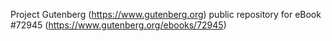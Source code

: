 Project Gutenberg (https://www.gutenberg.org) public repository for eBook #72945 (https://www.gutenberg.org/ebooks/72945)
